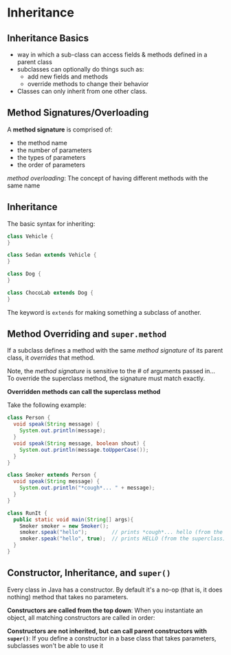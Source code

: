 # Inheritance

## Inheritance Basics
- way in which a sub-class can access fields & methods defined in a parent class
- subclasses can optionally do things such as:
  - add new fields and methods
  - override methods to change their behavior
- Classes can only inherit from one other class.

## Method Signatures/Overloading
A **method signature** is comprised of:
- the method name
- the number of parameters
- the types of parameters
- the order of parameters

_method overloading_: The concept of having different methods with the same name


##  Inheritance
The basic syntax for inheriting:


```java
class Vehicle {
}

class Sedan extends Vehicle {  
}

class Dog {
}

class ChocoLab extends Dog {  
}
```

The keyword is `extends` for making something a subclass of another.

## Method Overriding and `super.method`

If a subclass defines a method with the same _method signature_ of its parent class, it _overrides_ that method.

Note, the _method signature_ is sensitive to the # of arguments passed in... To override the superclass method, the signature must match exactly.

**Overridden methods can call the superclass method**

Take the following example:

```java
class Person {
  void speak(String message) {
    System.out.println(message);
  }
  void speak(String message, boolean shout) {
    System.out.println(message.toUpperCase());
  }
}

class Smoker extends Person {
  void speak(String message) {
    System.out.println("*cough*... " + message);
  }
}

class RunIt {
  public static void main(String[] args){
    Smoker smoker = new Smoker();
    smoker.speak("hello");        // prints *cough*... hello (from the subclass)
    smoker.speak("hello", true);  // prints HELLO (from the superclass)
  }
}
```

## Constructor, Inheritance, and `super()`
Every class in Java has a constructor.  By default it's a no-op (that is, it does nothing) method that takes no parameters.

**Constructors are called from the top down**: When you instantiate an object, all matching constructors are called in order:

**Constructors are not inherited, but can call parent constructors with `super()`**: If you define a constructor in a base class that takes parameters, subclasses won't be able to use it

